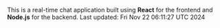 This is a real-time chat application built using **React** for the frontend and **Node.js** for the backend.
Last updated: Fri Nov 22 06:11:27 UTC 2024
